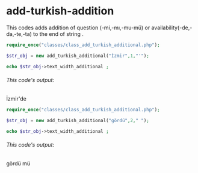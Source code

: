 add-turkish-addition
====================

This codes adds addition of question (-mi,-mı,-mu-mü) or availability(-de,-da,-te,-ta) to the end of string .

```php
require_once("classes/class_add_turkish_additional.php");

$str_obj = new add_turkish_additional("İzmir",1,"'");

echo $str_obj->text_width_additional ;
```

<h6>This code's output:</h6> 
<p>İzmir'de</p>





```php
require_once("classes/class_add_turkish_additional.php");

$str_obj = new add_turkish_additional("gördü",2," ");

echo $str_obj->text_width_additional ;
```

<h6>This code's output:</h6> 
<p>gördü mü</p>
